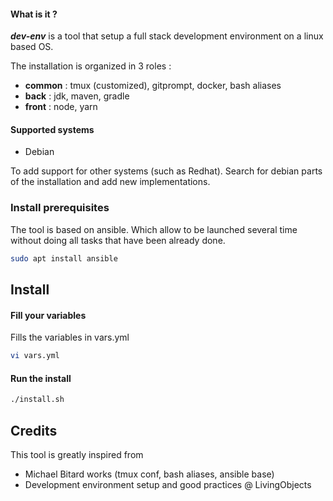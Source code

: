 #### What is it ?

**_dev-env_** is a tool that setup a full stack development environment on a linux based OS.

The installation is organized in 3 roles :
- **common** : tmux (customized), gitprompt, docker, bash aliases
- **back** : jdk, maven, gradle
- **front** : node, yarn

#### Supported systems

- Debian

To add support for other systems (such as Redhat). Search for debian parts of the installation and add new implementations.

### Install prerequisites

The tool is based on ansible. Which allow to be launched several time without doing all tasks that have been already done.

```bash
sudo apt install ansible
```

## Install

#### Fill your variables

Fills the variables in vars.yml

```bash
vi vars.yml
```

#### Run the install

```bash
./install.sh
```

## Credits

This tool is greatly inspired from
- Michael Bitard works (tmux conf, bash aliases, ansible base)
- Development environment setup and good practices @ LivingObjects